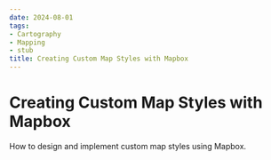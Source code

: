 ```yaml
---
date: 2024-08-01
tags:
- Cartography
- Mapping
- stub
title: Creating Custom Map Styles with Mapbox
---
```


# Creating Custom Map Styles with Mapbox

How to design and implement custom map styles using Mapbox.
